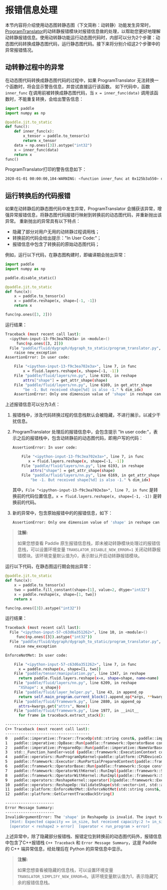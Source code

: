 # 报错信息处理

本节内容将介绍使用动态图转静态图（下文简称：动转静）功能发生异常时，[ProgramTranslator](./program_translator_cn.html)的动转静报错模块对报错信息做的处理，以帮助您更好地理解动转静报错信息。使用动转静功能运行动态图代码时，内部可以分为2个步骤：动态图代码转换成静态图代码，运行静态图代码。接下来将分别介绍这2个步骤中的异常报错情况。

## 动转静过程中的异常
在动态图代码转换成静态图代码的过程中，如果 ProgramTranslator 无法转换一个函数时，将会显示警告信息，并尝试直接运行该函数。
如下代码中，函数 `inner_func` 在调用前被转换成静态图代码，当 `x = inner_func(data)` 调用该函数时，不能重复转换，会给出警告信息：

```python
import paddle
import numpy as np

@paddle.jit.to_static
def func():
    def inner_func(x):
        x_tensor = paddle.to_tensor(x)
        return x_tensor
    data = np.ones([3]).astype("int32")
    x = inner_func(data)
    return x
func()
```

ProgramTranslator打印的警告信息如下：

```bash
2020-01-01 00:00:00,104-WARNING: <function inner_func at 0x125b3a550> doesn't have to be transformed to static function because it has been transformed before, it will be run as-is.
```

## 运行转换后的代码报错

如果在动转静后的静态图代码中发生异常，ProgramTranslator 会捕获该异常，增强异常报错信息，将静态图代码报错行映射到转换前的动态图代码，并重新抛出该异常。
重新抛出的异常具有以下特点：

- 隐藏了部分对用户无用的动转静过程调用栈；
- 转换前的代码会给出提示："In User Code:"；
- 报错信息中包含了转换前的原始动态图代码；

例如，运行以下代码，在静态图构建时，即编译期会抛出异常：

```python
import paddle
import numpy as np

paddle.disable_static()

@paddle.jit.to_static
def func(x):
    x = paddle.to_tensor(x)
    x = paddle.reshape(x, shape=[-1, -1])
    return x

func(np.ones([3, 2]))
```

运行结果：
```bash
Traceback (most recent call last):
  <ipython-input-13-f9c3ea702e3a> in <module>()
     func(np.ones([3, 2]))
  File "paddle/fluid/dygraph/dygraph_to_static/program_translator.py", line 332, in __call__
    raise new_exception
AssertionError: In user code:

    File "<ipython-input-13-f9c3ea702e3a>", line 7, in func
        x = fluid.layers.reshape(x, shape=[-1, -1])
    File "paddle/fluid/layers/nn.py", line 6193, in reshape
        attrs["shape"] = get_attr_shape(shape)
    File "paddle/fluid/layers/nn.py", line 6169, in get_attr_shape
        "be -1. But received shape[%d] is also -1." % dim_idx)
    AssertionError: Only one dimension value of 'shape' in reshape can be -1. But received shape[1] is also -1.
```

上述报错信息可以分为3点：

1. 报错栈中，涉及代码转换过程的信息栈默认会被隐藏，不进行展示，以减少干扰信息。

2. ProgramTranslator 处理后的报错信息中，会包含提示 "In user code:"，表示之后的报错栈中，包含动转静前的动态图代码，即用户写的代码：
	```bash
	AssertionError: In user code:

        File "<ipython-input-13-f9c3ea702e3a>", line 7, in func
	       x = fluid.layers.reshape(x, shape=[-1, -1])
	    File "paddle/fluid/layers/nn.py", line 6193, in reshape
	        attrs["shape"] = get_attr_shape(shape)
	    File "paddle/fluid/layers/nn.py", line 6169, in get_attr_shape
	        "be -1. But received shape[%d] is also -1." % dim_idx)
	```
	其中，`File "<ipython-input-13-f9c3ea702e3a>", line 7, in func` 是转换前的代码位置信息，`x = fluid.layers.reshape(x, shape=[-1, -1])` 是转换前的代码。

3. 新的异常中，包含原始报错中的的报错信息，如下：
	```bash
	AssertionError: Only one dimension value of 'shape' in reshape can be -1. But received shape[1] is also -1.
	```

> **注解:**
>
> 如果您想查看 Paddle 原生报错信息栈，即未被动转静模块处理过的报错信息栈，可以设置环境变量 ``TRANSLATOR_DISABLE_NEW_ERROR=1`` 关闭动转静报错模块。该环境变量默认值为0，表示默认开启动转静报错模块。

运行以下代码，在静态图运行期会抛出异常：

```Python
@paddle.jit.to_static
def func(x):
    x = paddle.to_tensor(x)
    two = paddle.fill_constant(shape=[1], value=2, dtype="int32")
    x = paddle.reshape(x, shape=[1, two])
    return x

func(np.ones([3]).astype("int32"))
```

运行结果：

```bash
Traceback (most recent call last):
  File "<ipython-input-57-c63d6a351262>", line 10, in <module>()
     func(np.ones([3]).astype("int32"))
  File "paddle/fluid/dygraph/dygraph_to_static/program_translator.py", line 332, in __call__
    raise new_exception

EnforceNotMet: In user code:

    File "<ipython-input-57-c63d6a351262>", line 7, in func
      x = paddle.reshape(x, shape=[1, two])
    File "paddle/tensor/manipulation.py", line 1347, in reshape
      return paddle.fluid.layers.reshape(x=x, shape=shape, name=name)
    File "paddle/fluid/layers/nn.py", line 6209, in reshape
      "XShape": x_shape})
    File "paddle/fluid/layer_helper.py", line 43, in append_op
      return self.main_program.current_block().append_op(*args, **kwargs)
    File "paddle/fluid/framework.py", line 2880, in append_op
      attrs=kwargs.get("attrs", None))
    File "paddle/fluid/framework.py", line 1977, in __init__
      for frame in traceback.extract_stack():

--------------------------------------
C++ Traceback (most recent call last):
--------------------------------------
0   paddle::imperative::Tracer::TraceOp(std::string const&, paddle::imperative::NameVarBaseMap const&, paddle::imperative::NameVarBaseMap const&, paddle::framework::AttributeMap, paddle::platform::Place const&, bool)
1   paddle::imperative::OpBase::Run(paddle::framework::OperatorBase const&, paddle::imperative::NameVarBaseMap const&, paddle::imperative::NameVarBaseMap const&, paddle::framework::AttributeMap const&, paddle::platform::Place const&)
2   paddle::imperative::PreparedOp::Run(paddle::imperative::NameVarBaseMap const&, paddle::imperative::NameVarBaseMap const&, paddle::framework::AttributeMap const&)
3   std::_Function_handler<void (paddle::framework::ExecutionContext const&), paddle::framework::OpKernelRegistrarFunctor<paddle::platform::CPUPlace, false, 0ul, paddle::operators::RunProgramOpKernel<paddle::platform::CPUDeviceContext, float> >::operator()(char const*, char const*, int) const::{lambda(paddle::framework::ExecutionContext const&)#1}>::_M_invoke(std::_Any_data const&, paddle::framework::ExecutionContext const&)
4   paddle::operators::RunProgramOpKernel<paddle::platform::CPUDeviceContext, float>::Compute(paddle::framework::ExecutionContext const&) const
5   paddle::framework::Executor::RunPartialPreparedContext(paddle::framework::ExecutorPrepareContext*, paddle::framework::Scope*, long, long, bool, bool, bool)
6   paddle::framework::OperatorBase::Run(paddle::framework::Scope const&, paddle::platform::Place const&)
7   paddle::framework::OperatorWithKernel::RunImpl(paddle::framework::Scope const&, paddle::platform::Place const&) const
8   paddle::framework::OperatorWithKernel::RunImpl(paddle::framework::Scope const&, paddle::platform::Place const&, paddle::framework::RuntimeContext*) const
9   paddle::operators::ReshapeKernel::operator()(paddle::framework::ExecutionContext const&) const
10  paddle::operators::ReshapeOp::ValidateShape(std::vector<int, std::allocator<int> >, paddle::framework::DDim const&)
11  paddle::platform::EnforceNotMet::EnforceNotMet(std::string const&, char const*, int)
12  paddle::platform::GetCurrentTraceBackString()

----------------------
Error Message Summary:
----------------------
InvalidArgumentError: The 'shape' in ReshapeOp is invalid. The input tensor X'size must be equal to the capacity of 'shape'. But received X's shape = [3], X's size = 3, 'shape' is [1, 2], the capacity of 'shape' is 2.
  [Hint: Expected capacity == in_size, but received capacity:2 != in_size:3.] (at /paddle/paddle/fluid/operators/reshape_op.cc:206)
  [operator < reshape2 > error]  [operator < run_program > error]
```

上述异常中，除了隐藏部分报错栈、报错定位到转换前的动态图代码外，报错信息中包含了C++报错栈 `C++ Traceback` 和 `Error Message Summary`，这是 Paddle 的 C++ 端异常信息，经处理后在 Python 的异常信息中显示。

> **注解:**
>
> 如果您想查看被隐藏的信息栈，可以设置环境变量 ``TRANSLATOR_SIMPLIFY_NEW_ERROR=0``。该环境变量默认值为1，表示隐藏冗余的报错信息栈。
